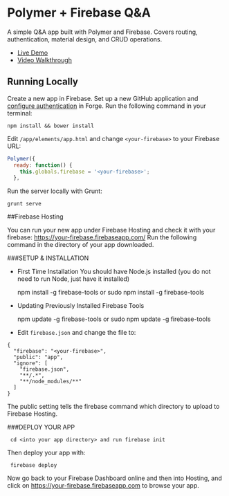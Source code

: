 # Polymer + Firebase Q&A

A simple Q&A app built with Polymer and Firebase. Covers routing, authentication, material design, and CRUD operations.

- [Live Demo](http://polymer-qa.divshot.io/)
- [Video Walkthrough](https://www.youtube.com/watch?v=gErWcBdd-F8)

## Running Locally

Create a new app in Firebase. Set up a new GitHub application and [configure authentication](https://www.firebase.com/docs/web/guide/login/github.html) in Forge. Run the following command in your terminal:

    npm install && bower install

Edit `/app/elements/app.html` and change `<your-firebase>` to your Firebase URL:

```javascript
Polymer({
  ready: function() {
    this.globals.firebase = '<your-firebase>';
  },
```

Run the server locally with Grunt:

    grunt serve
    
##Firebase Hosting

You can run your new app under Firebase Hosting and check it with your firebase: https://your-firebase.firebaseapp.com/
Run the following command in the directory of your app downloaded.

###SETUP & INSTALLATION

- First Time Installation
You should have Node.js installed (you do not need to run Node, just have it installed)


     npm install -g firebase-tools or sudo npm install -g firebase-tools


- Updating Previously Installed Firebase Tools


     npm update -g firebase-tools or sudo npm update -g firebase-tools
     
- Edit `firebase.json` and change the file to:   
```
{
  "firebase": "<your-firebase>",
  "public": "app",
  "ignore": [
    "firebase.json",
    "**/.*",
    "**/node_modules/**"
  ]
}
```
The public setting tells the firebase command which directory to upload to Firebase Hosting.  

###DEPLOY YOUR APP

     cd <into your app directory> and run firebase init
     
Then deploy your app with:

     firebase deploy

Now go back to your Firebase Dashboard online and then into Hosting, and click on https://your-firebase.firebaseapp.com to browse your app.
